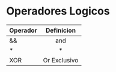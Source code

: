 # Operadores Logicos 


| Operador      |  Definicion   |
| ------------- |:-------------:| 
| &&            | and           |
| * | *         | or            |
| XOR    | Or Exclusivo  |
